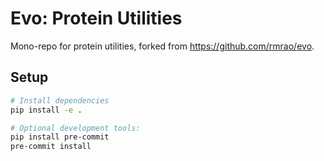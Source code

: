 # Evo: Protein Utilities

Mono-repo for protein utilities, forked from https://github.com/rmrao/evo.

## Setup

```bash
# Install dependencies
pip install -e .

# Optional development tools:
pip install pre-commit
pre-commit install
```
